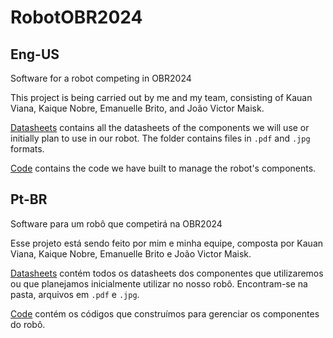 # RobotOBR2024

## Eng-US
Software for a robot competing in OBR2024

This project is being carried out by me and my team, consisting of Kauan Viana, Kaique Nobre, Emanuelle Brito, and João Victor Maisk.

[Datasheets](/Datasheets) contains all the datasheets of the components we will use or initially plan to use in our robot. The folder contains files in `.pdf` and `.jpg` formats.

[Code](/Code) contains the code we have built to manage the robot's components.

## Pt-BR
Software para um robô que competirá na OBR2024

Esse projeto está sendo feito por mim e minha equipe, composta por Kauan Viana, Kaique Nobre, Emanuelle Brito e João Victor Maisk.

[Datasheets](/Datasheets) contém todos os datasheets dos componentes que utilizaremos ou que planejamos inicialmente utilizar no nosso robô. Encontram-se na pasta, arquivos em `.pdf` e `.jpg`.

[Code](/Code) contém os códigos que construímos para gerenciar os componentes do robô.
